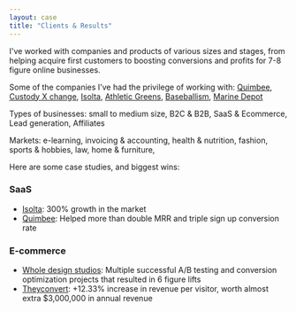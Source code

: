 ```yaml
---
layout: case
title: "Clients & Results"
---
```


I've worked with companies and products of various sizes and stages, from helping acquire first customers to boosting conversions and profits for 7-8 figure online businesses.

Some of the companies I’ve had the privilege of working with: [Quimbee](https://www.quimbee.com/), [Custody X change](https://www.custodyxchange.com/), [Isolta](https://www.isolta.fi/), [Athletic Greens](https://athleticgreens.com), [Baseballism](https://www.baseballism.com/), [Marine Depot](https://www.marinedepot.com/)

Types of businesses: small to medium size, B2C & B2B, SaaS & Ecommerce, Lead generation, Affiliates

Markets: e-learning, invoicing & accounting, health & nutrition, fashion, sports & hobbies, law, home & furniture, 

Here are some case studies, and biggest wins:

### SaaS 
* [Isolta](https://www.emilsw.com/case-studies/isolta): 300% growth in the market 
* [Quimbee](https://www.emilsw.com/case-studies/quimbee): Helped more than double MRR and triple sign up conversion rate 

### E-commerce 
* [Whole design studios](https://www.emilsw.com/case-studies/whole): Multiple successful A/B testing and conversion optimization projects that resulted in 6 figure lifts
* [Theyconvert](https://www.emilsw.com/case-studies/theyconvert): +12.33% increase in revenue per visitor, worth almost extra $3,000,000 in annual revenue 



